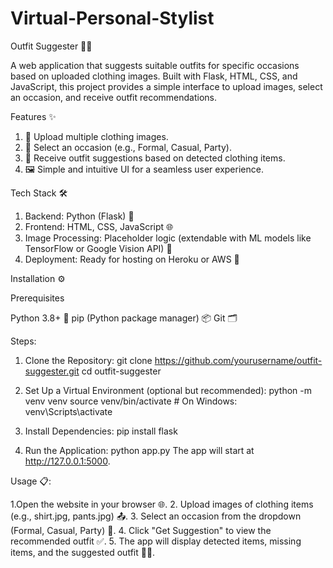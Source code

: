 # Virtual-Personal-Stylist
Outfit Suggester 👗👔

A web application that suggests suitable outfits for specific occasions based on uploaded clothing images. Built with Flask, HTML, CSS, and JavaScript, this project provides a simple interface to upload images, select an occasion, and receive outfit recommendations.

Features ✨

1. 📸 Upload multiple clothing images.
2. 🎉 Select an occasion (e.g., Formal, Casual, Party).
3. 👖 Receive outfit suggestions based on detected clothing items.
4. 🖼️ Simple and intuitive UI for a seamless user experience.

Tech Stack 🛠️

1. Backend: Python (Flask) 🐍
2. Frontend: HTML, CSS, JavaScript 🌐
3. Image Processing: Placeholder logic (extendable with ML models like TensorFlow or Google Vision API) 🧠
4. Deployment: Ready for hosting on Heroku or AWS 🚀

Installation ⚙️

Prerequisites

Python 3.8+ 🐍
pip (Python package manager) 📦
Git 🗂️

Steps:

1. Clone the Repository:
git clone https://github.com/yourusername/outfit-suggester.git
cd outfit-suggester

2.  Set Up a Virtual Environment (optional but recommended):
python -m venv venv
source venv/bin/activate  # On Windows: venv\Scripts\activate

3. Install Dependencies:
pip install flask

5. Run the Application:
python app.py
The app will start at http://127.0.0.1:5000.


Usage 📋:

1.Open the website in your browser 🌐.
2. Upload images of clothing items (e.g., shirt.jpg, pants.jpg) 📤.
3. Select an occasion from the dropdown (Formal, Casual, Party) 🎯.
4. Click "Get Suggestion" to view the recommended outfit ✅.
5. The app will display detected items, missing items, and the suggested outfit 👕👖.
